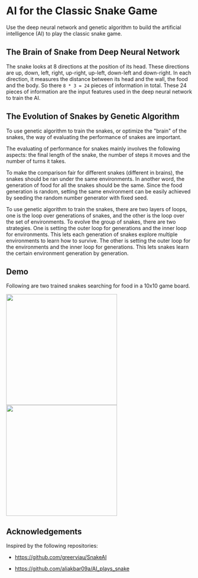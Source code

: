 # AI for the Classic Snake Game

Use the deep neural network and genetic algorithm to build the artificial
intelligence (AI) to play the classic snake game.

## The Brain of Snake from Deep Neural Network

The snake looks at 8 directions at the position of its head. These directions
are up, down, left, right, up-right, up-left, down-left and down-right.
In each direction, it measures the distance between its head and the wall,
the food and the body. So there ``8 * 3 = 24`` pieces of information
in total. These 24 pieces of information are the input features used
in the deep neural network to train the AI.


## The Evolution of Snakes by Genetic Algorithm

To use genetic algorithm to train the snakes, or optimize the "brain" of the
snakes, the way of evaluating the performance of snakes are important.

The evaluating of performance for snakes mainly involves the following aspects:
the final length of the snake, the number of steps it moves and the number of
turns it takes.

To make the comparison fair for different snakes (different in brains),
the snakes should be ran under the same environments. In another word,
the generation of food for all the snakes should be the same. Since the food
generation is random, setting the same environment can be easily achieved
by seeding the random number generator with fixed seed.

To use genetic algorithm to train the snakes, there are two layers of loops,
one is the loop over generations of snakes, and the other is the loop over
the set of environments. To evolve the group of snakes, there are two
strategies. One is setting the outer loop for generations and the inner loop
for environments. This lets each generation of snakes explore multiple
environments to learn how to survive. The other is setting the outer loop
for the environments and the inner loop for generations. This lets snakes
learn the certain environment generation by generation.

## Demo
Following are two trained snakes searching for food in a 10x10 game board.

<img src= "./image/best2.gif" width="300"/> <img src= "./image/best3.gif" width="300"/>


## Acknowledgements

Inspired by the following repositories:

- https://github.com/greerviau/SnakeAI

- https://github.com/aliakbar09a/AI_plays_snake
